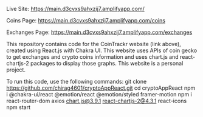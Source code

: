 Live Site: https://main.d3cvxs9ahxzij7.amplifyapp.com/

Coins Page: https://main.d3cvxs9ahxzij7.amplifyapp.com/coins

Exchanges Page: https://main.d3cvxs9ahxzij7.amplifyapp.com/exchanges

This repository contains code for the CoinTrackr website (link above), created using React.js with Chakra UI.
This website uses APIs of coin gecko to get exchanges and crypto coins information and uses chart.js and react-chartjs-2 packages to display those graphs.
This website is a personal project.

To run this code, use the following commands:
git clone https://github.com/chirag4601/cryptoAppReact.git
cd cryptoAppReact
npm i @chakra-ui/react @emotion/react @emotion/styled framer-motion
npm i react-router-dom axios chart.js@3.9.1 react-chartjs-2@4.3.1 react-icons
npm start
